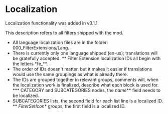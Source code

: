 # Localization

Localization functionality was added in v3.1.1.

This description refers to all filters shipped with the mod.

* All language localization files are in the folder: 000_FilterExtensions/Lang.
* There is currently only one language shipped (en-us); translations will be gratefully accepted.
** Filter Extension localization IDs all begin with the letters *fe_**.
* The order of IDs doesn't matter, but it makes it easier if translations would use the same groupings as what is already there.
* The IDs are grouped together in relevant groups, comments will, when the localization work is finalized, describe what each block is used for.
*** CATEGORY and SUBCATEGORIES nodes, the *name*** field needs to be localized.
* SUBCATEGORIES lists, the second field for each list line is a localized ID.
** *FilterSetIcon** groups, the first field is a localized ID.
